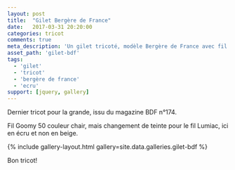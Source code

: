 ```yaml
---
layout: post
title:  "Gilet Bergère de France"
date:   2017-03-31 20:20:00
categories: tricot
comments: true
meta_description: 'Un gilet tricoté, modèle Bergère de France avec fil Lumiac en écru' 
asset_path: 'gilet-bdf'
tags:
  - 'gilet'
  - 'tricot'
  - 'bergère de france'
  - 'ecru'  
support: [jquery, gallery]
---
```


Dernier tricot pour la grande, issu du magazine BDF n°174.

Fil Goomy 50 couleur chair, mais changement de teinte pour le fil Lumiac, ici en écru et non en beige.

{% include gallery-layout.html gallery=site.data.galleries.gilet-bdf %}

Bon tricot!

